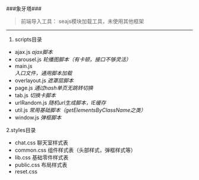 ###象牙塔###

> 前端导入工具： seajs模块加载工具，未使用其他框架
---

1. scripts目录
- ajax.js
  <i>ajax脚本</i>
- carousel.js
  <i>轮播图脚本（有卡顿，接口不够灵活）</i>
- main.js	
  <i>入口文件，通用脚本加载</i>
- overlayout.js
  <i>遮罩层脚本</i>
- page.js
  <i>通过hash单页无跳转切换</i>
- tab.js
  <i>切换卡脚本</i>
- urlRandom.js
  <i>随机url生成脚本，IE缓存</i>
- util.js
  <i>常用基础脚本（getElementsByClassName之类）</i>
- window.js
  <i>弹框脚本</i>
  
2.styles目录

- chat.css  聊天室样式表
- common.css 组件样式表（头部样式，弹框样式等）
- lib.css 基础零件样式表
- public.css 布局样式表
- reset.css 

